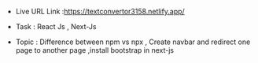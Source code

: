 - Live URL Link :https://textconvertor3158.netlify.app/

 * Task : React Js , Next-Js

 - Topic :  Difference between npm vs npx , Create navbar and redirect one page to another page ,install bootstrap in next-js 